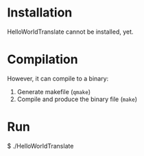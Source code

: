 # Installation

HelloWorldTranslate cannot be installed, yet.

# Compilation

However, it can compile to a binary:

1. Generate makefile (`qmake`)
2. Compile and produce the binary file (`make`)

# Run

$ ./HelloWorldTranslate
